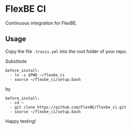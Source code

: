 # FlexBE CI

Continuous integration for FlexBE.

## Usage

Copy the file `.travis.yml` into the root folder of your repo.

Substitute

    before_install:
      - ln -s $PWD ~/flexbe_ci
      - source ~/flexbe_ci/setup.bash

by

    before_install:
      - cd ~
      - git clone https://github.com/FlexBE/flexbe_ci.git
      - source ~/flexbe_ci/setup.bash

Happy testing!
